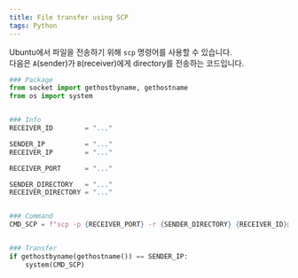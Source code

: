 ```yaml
---
title: File transfer using SCP
tags: Python
---
```


<!--more-->

Ubuntu에서 파일을 전송하기 위해 `scp` 명령어를 사용할 수 있습니다.  
다음은 `A`(sender)가 `B`(receiver)에게 directory를 전송하는 코드입니다.  


```py
### Package
from socket import gethostbyname, gethostname
from os import system


### Info
RECEIVER_ID        = "..."

SENDER_IP          = "..."
RECEIVER_IP        = "..."

RECEIVER_PORT      = "..."

SENDER_DIRECTORY   = "..."
RECEIVER_DIRECTORY = "..."


### Command
CMD_SCP = f"scp -p {RECEIVER_PORT} -r {SENDER_DIRECTORY} {RECEIVER_ID}@{RECEIVER_IP}:{RECEIVER_DIRECTORY}"


### Transfer
if gethostbyname(gethostname()) == SENDER_IP:
    system(CMD_SCP)
```